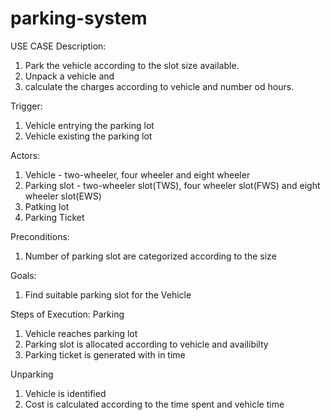 # parking-system

USE CASE Description:
1. Park the vehicle according to the slot size available.
2. Unpack a vehicle and 
3. calculate the charges according to vehicle and number od hours.


Trigger:
1. Vehicle entrying the parking lot
2. Vehicle existing the parking lot

Actors:
1. Vehicle - two-wheeler, four wheeler and eight wheeler
2. Parking slot - two-wheeler slot(TWS), four wheeler slot(FWS) and eight wheeler slot(EWS)
3. Patking lot
4. Parking Ticket

Preconditions:
1. Number of parking slot are categorized according to the size

Goals:
1. Find suitable parking slot for the Vehicle

Steps of Execution:
Parking
1. Vehicle reaches parking lot
2. Parking slot is allocated according to vehicle and availibilty
3. Parking ticket is generated with in time

Unparking
1. Vehicle is identified
2. Cost is calculated according to the time spent and vehicle time
